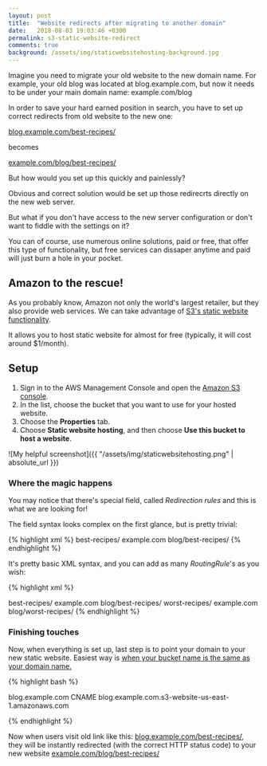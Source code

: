 ```yaml
---
layout: post
title:  "Website redirects after migrating to another domain"
date:   2018-08-03 19:03:46 +0300
permalink: s3-static-website-redirect
comments: true
background: /assets/img/staticwebsitehosting-background.jpg
---
```

Imagine you need to migrate your old website to the new domain name.
For example, your old blog was located at blog.example.com, but now it needs to
be under your main domain name: example.com/blog

In order to save your hard earned position in search, you have to set up correct
redirects from old website to the new one:

[blog.example.com/best-recipes/](#)

becomes

[example.com/blog/best-recipes/](#)

But how would you set up this quickly and painlessly?

Obvious and correct solution would be set up those redirecrts directly on the
new web server.

But what if you don't have access to the new server configuration or don't want to fiddle with the settings on it?

You can of course, use numerous online solutions, paid or free, that offer this type of functionality, but free services can dissaper anytime and paid will just burn a hole in your pocket.

## Amazon to the rescue!

As you probably know, Amazon not only the world's largest retailer, but they also provide web services.
We can take advantage of [S3's static website functionality](https://docs.aws.amazon.com/AmazonS3/latest/dev/WebsiteHosting.html).

It allows you to host static website for almost for free (typically, it will cost around $1/month).

## Setup

1. Sign in to the AWS Management Console and open the [Amazon S3 console](https://console.aws.amazon.com/s3/).
2. In the list, choose the bucket that you want to use for your hosted website.
3. Choose the **Properties** tab.
4. Choose **Static website hosting**, and then choose **Use this bucket to host a website**.

![My helpful screenshot]({{ "/assets/img/staticwebsitehosting.png" | absolute_url }})

### Where the magic happens

You may notice that there's special field, called *Redirection rules* and this is what we are looking for!

The field syntax looks complex on the first glance, but is pretty trivial:

{% highlight xml %}
<RoutingRules>
  <RoutingRule>
    <Condition>
      <KeyPrefixEquals>best-recipes/</KeyPrefixEquals>
    </Condition>
    <Redirect>
      <HostName>example.com</HostName>
      <ReplaceKeyPrefixWith>blog/best-recipes/</ReplaceKeyPrefixWith>
    </Redirect>
  </RoutingRule>
</RoutingRules>
{% endhighlight %}

It's pretty basic XML syntax, and you can add as many *RoutingRule*'s as you wish:

{% highlight xml %}
<RoutingRules>

  <RoutingRule>
    <Condition>
      <KeyPrefixEquals>best-recipes/</KeyPrefixEquals>
    </Condition>
    <Redirect>
      <HostName>example.com</HostName>
      <ReplaceKeyPrefixWith>blog/best-recipes/</ReplaceKeyPrefixWith>
    </Redirect>
  </RoutingRule>

  <RoutingRule>
    <Condition>
      <KeyPrefixEquals>worst-recipes/</KeyPrefixEquals>
    </Condition>
    <Redirect>
      <HostName>example.com</HostName>
      <ReplaceKeyPrefixWith>blog/worst-recipes/</ReplaceKeyPrefixWith>
    </Redirect>
  </RoutingRule>

</RoutingRules>
{% endhighlight %}


### Finishing touches

Now, when everything is set up, last step is to point your domain to your new static website.
Easiest way is [when your bucket name is the same as your domain name.](https://docs.aws.amazon.com/AmazonS3/latest/dev/VirtualHosting.html#VirtualHostingCustomURLs)


{% highlight bash %}

blog.example.com CNAME blog.example.com.s3-website-us-east-1.amazonaws.com

{% endhighlight %}

Now when users visit old link like this: [blog.example.com/best-recipes/](http://blog.example.com/best-recipes/), they will be instantly
redirected (with the correct HTTP status code) to your new website [example.com/blog/best-recipes/](http://example.com/blog/best-recipes/)
